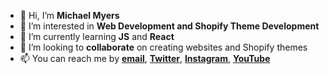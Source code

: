 - 👋 Hi, I’m **Michael Myers**
- 👀 I’m interested in **Web Development and Shopify Theme Development**
- 🌱 I’m currently learning **JS** and **React**
- 💞️ I’m looking to **collaborate** on creating websites and Shopify themes
- 📫 You can reach me by **[email](mailto:info@devmoek.com)**, **[Twitter](https://twiter.com/myersdeveloper)**, **[Instagram](https://instagram.com/myersdeveloper)**, **[YouTube](https://www.youtube.com/@myersdev)**
